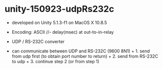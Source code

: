 # unity-150923-udpRs232c

- developed on Unity 5.1.3-f1 on MacOS X 10.8.5
- Encoding: ASCII
//- delay(msec) at out-to-in-relay
 
- UDP / RS-232C converter
- can communicate between UDP and RS-232C (9600 8N1)
      + 1. send from udp first (to obtain port number to return)
      + 2. send from RS-232C to udp
      + 3. continue step 2 (or from step 1)

